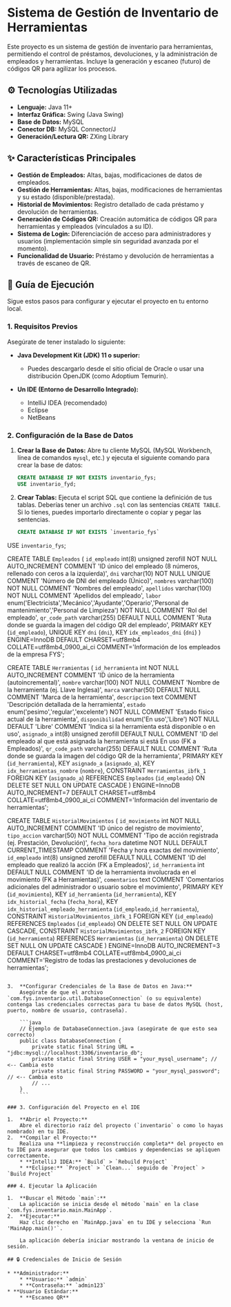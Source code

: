 # Sistema de Gestión de Inventario de Herramientas

Este proyecto es un sistema de gestión de inventario para herramientas, permitiendo el control de préstamos, devoluciones, y la administración de empleados y herramientas. Incluye la generación y escaneo (futuro) de códigos QR para agilizar los procesos.

## ⚙️ Tecnologías Utilizadas

* **Lenguaje:** Java 11+
* **Interfaz Gráfica:** Swing (Java Swing)
* **Base de Datos:** MySQL
* **Conector DB:** MySQL Connector/J
* **Generación/Lectura QR:** ZXing Library

## ✨ Características Principales

* **Gestión de Empleados:** Altas, bajas, modificaciones de datos de empleados.
* **Gestión de Herramientas:** Altas, bajas, modificaciones de herramientas y su estado (disponible/prestada).
* **Historial de Movimientos:** Registro detallado de cada préstamo y devolución de herramientas.
* **Generación de Códigos QR:** Creación automática de códigos QR para herramientas y empleados (vinculados a su ID).
* **Sistema de Login:** Diferenciación de acceso para administradores y usuarios (implementación simple sin seguridad avanzada por el momento).
* **Funcionalidad de Usuario:** Préstamo y devolución de herramientas a través de escaneo de QR.

## 🚀 Guía de Ejecución

Sigue estos pasos para configurar y ejecutar el proyecto en tu entorno local.

### 1. Requisitos Previos

Asegúrate de tener instalado lo siguiente:

* **Java Development Kit (JDK) 11 o superior:**
    * Puedes descargarlo desde el sitio oficial de Oracle o usar una distribución OpenJDK (como Adoptium Temurin).
  
* **Un IDE (Entorno de Desarrollo Integrado):**
    * IntelliJ IDEA (recomendado)
    * Eclipse
    * NetBeans

### 2. Configuración de la Base de Datos

1.  **Crear la Base de Datos:**
    Abre tu cliente MySQL (MySQL Workbench, línea de comandos `mysql`, etc.) y ejecuta el siguiente comando para crear la base de datos:
    ```sql
    CREATE DATABASE IF NOT EXISTS inventario_fys;
    USE inventario_fyd;
    ```
2.  **Crear Tablas:**
    Ejecuta el script SQL que contiene la definición de tus tablas. Deberías tener un archivo `.sql` con las sentencias `CREATE TABLE`. Si lo tienes, puedes importarlo directamente o copiar y pegar las sentencias.

   
    ```sql
    CREATE DATABASE IF NOT EXISTS `inventario_fys` 
USE `inventario_fys`;

CREATE TABLE `Empleados` (
  `id_empleado` int(8) unsigned zerofill NOT NULL AUTO_INCREMENT COMMENT 'ID único del empleado (8 números, rellenado con ceros a la izquierda)',
  `dni` varchar(10) NOT NULL UNIQUE COMMENT 'Número de DNI del empleado (Único)',
  `nombres` varchar(100) NOT NULL COMMENT 'Nombres del empleado',
  `apellidos` varchar(100) NOT NULL COMMENT 'Apellidos del empleado',
  `labor` enum('Electricista','Mecánico','Ayudante','Operario','Personal de mantenimiento','Personal de Limpieza') NOT NULL COMMENT 'Rol del empleado',
  `qr_code_path` varchar(255) DEFAULT NULL COMMENT 'Ruta donde se guarda la imagen del código QR del empleado',
  PRIMARY KEY (`id_empleado`),
  UNIQUE KEY `dni` (`dni`),
  KEY `idx_empleados_dni` (`dni`)
) ENGINE=InnoDB DEFAULT CHARSET=utf8mb4 COLLATE=utf8mb4_0900_ai_ci COMMENT='Información de los empleados de la empresa FYS';

CREATE TABLE `Herramientas` (
  `id_herramienta` int NOT NULL AUTO_INCREMENT COMMENT 'ID único de la herramienta (autoincremental)',
  `nombre` varchar(100) NOT NULL COMMENT 'Nombre de la herramienta (ej. Llave Inglesa)',
  `marca` varchar(50) DEFAULT NULL COMMENT 'Marca de la herramienta',
  `descripcion` text COMMENT 'Descripción detallada de la herramienta',
  `estado` enum('pesimo','regular','excelente') NOT NULL COMMENT 'Estado físico actual de la herramienta',
  `disponibilidad` enum('En uso','Libre') NOT NULL DEFAULT 'Libre' COMMENT 'Indica si la herramienta está disponible o en uso',
  `asignado_a` int(8) unsigned zerofill DEFAULT NULL COMMENT 'ID del empleado al que está asignada la herramienta si está En uso (FK a Empleados)',
  `qr_code_path` varchar(255) DEFAULT NULL COMMENT 'Ruta donde se guarda la imagen del código QR de la herramienta',
  PRIMARY KEY (`id_herramienta`),
  KEY `asignado_a` (`asignado_a`),
  KEY `idx_herramientas_nombre` (`nombre`),
  CONSTRAINT `Herramientas_ibfk_1` FOREIGN KEY (`asignado_a`) REFERENCES `Empleados` (`id_empleado`) ON DELETE SET NULL ON UPDATE CASCADE
) ENGINE=InnoDB AUTO_INCREMENT=7 DEFAULT CHARSET=utf8mb4 COLLATE=utf8mb4_0900_ai_ci COMMENT='Información del inventario de herramientas';

CREATE TABLE `HistorialMovimientos` (
  `id_movimiento` int NOT NULL AUTO_INCREMENT COMMENT 'ID único del registro de movimiento',
  `tipo_accion` varchar(50) NOT NULL COMMENT 'Tipo de acción registrada (ej. Prestación, Devolución)',
  `fecha_hora` datetime NOT NULL DEFAULT CURRENT_TIMESTAMP COMMENT 'Fecha y hora exactas del movimiento',
  `id_empleado` int(8) unsigned zerofill DEFAULT NULL COMMENT 'ID del empleado que realizó la acción (FK a Empleados)',
  `id_herramienta` int DEFAULT NULL COMMENT 'ID de la herramienta involucrada en el movimiento (FK a Herramientas)',
  `comentarios` text COMMENT 'Comentarios adicionales del administrador o usuario sobre el movimiento',
  PRIMARY KEY (`id_movimiento`),
  KEY `id_herramienta` (`id_herramienta`),
  KEY `idx_historial_fecha` (`fecha_hora`),
  KEY `idx_historial_empleado_herramienta` (`id_empleado`,`id_herramienta`),
  CONSTRAINT `HistorialMovimientos_ibfk_1` FOREIGN KEY (`id_empleado`) REFERENCES `Empleados` (`id_empleado`) ON DELETE SET NULL ON UPDATE CASCADE,
  CONSTRAINT `HistorialMovimientos_ibfk_2` FOREIGN KEY (`id_herramienta`) REFERENCES `Herramientas` (`id_herramienta`) ON DELETE SET NULL ON UPDATE CASCADE
) ENGINE=InnoDB AUTO_INCREMENT=3 DEFAULT CHARSET=utf8mb4 COLLATE=utf8mb4_0900_ai_ci COMMENT='Registro de todas las prestaciones y devoluciones de herramientas';
```

3.  **Configurar Credenciales de la Base de Datos en Java:**
    Asegúrate de que el archivo `com.fys.inventario.util.DatabaseConnection` (o su equivalente) contenga las credenciales correctas para tu base de datos MySQL (host, puerto, nombre de usuario, contraseña).

    ```java
    // Ejemplo de DatabaseConnection.java (asegúrate de que esto sea correcto)
    public class DatabaseConnection {
        private static final String URL = "jdbc:mysql://localhost:3306/inventario_db";
        private static final String USER = "your_mysql_username"; // <-- Cambia esto
        private static final String PASSWORD = "your_mysql_password"; // <-- Cambia esto
        // ...
    }
    ```

### 3. Configuración del Proyecto en el IDE

1.  **Abrir el Proyecto:**
    Abre el directorio raíz del proyecto (`inventario` o como lo hayas nombrado) en tu IDE.
2.  **Compilar el Proyecto:**
    Realiza una **limpieza y reconstrucción completa** del proyecto en tu IDE para asegurar que todos los cambios y dependencias se apliquen correctamente.
    * **IntelliJ IDEA:** `Build` > `Rebuild Project`
    * **Eclipse:** `Project` > `Clean...` seguido de `Project` > `Build Project`

### 4. Ejecutar la Aplicación

1.  **Buscar el Método `main`:**
    La aplicación se inicia desde el método `main` en la clase `com.fys.inventario.main.MainApp`.
2.  **Ejecutar:**
    Haz clic derecho en `MainApp.java` en tu IDE y selecciona `Run 'MainApp.main()'`.

    La aplicación debería iniciar mostrando la ventana de inicio de sesión.

## 🔒 Credenciales de Inicio de Sesión

* **Administrador:**
    * **Usuario:** `admin`
    * **Contraseña:** `admin123`
* **Usuario Estándar:**
    * **Escaneo QR**
